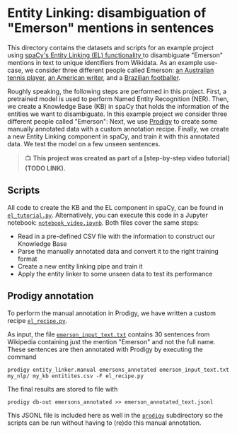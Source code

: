 # Entity Linking: disambiguation of "Emerson" mentions in sentences 

This directory contains the datasets and scripts for an example project using 
[spaCy's Entity Linking (EL) functionality ](https://spacy.io/usage/linguistic-features#entity-linking) 
to disambiguate "Emerson" mentions in text to unique identifiers from Wikidata. As an example use-case, we consider 
three different people called Emerson: [an Australian tennis player](https://www.wikidata.org/wiki/Q312545), 
[an American writer](https://www.wikidata.org/wiki/Q48226), and a 
[Brazilian footballer](https://www.wikidata.org/wiki/Q215952).

Roughly speaking, the following steps are performed in this project.
First, a pretrained model is used to perform Named Entity Recognition (NER). 
Then, we create a Knowledge Base (KB) in spaCy that holds the information of the entities we want to disambiguate. 
In this example project we consider three different people called "Emerson": Next, we use [Prodigy](https://prodi.gy) to create some manually 
annotated data with a custom annotation recipe. Finally, we create a new Entity Linking component in spaCy, 
and train it with this annotated data. We test the model on a few unseen sentences.

> 📺 **This project was created as part of a [step-by-step video tutorial](TODO LINK).**

## Scripts

All code to create the KB and the EL component in spaCy, can be found in [`el_tutorial.py`](scripts/el_tutorial.py). 
Alternatively, you can execute this code in a Jupyter notebook: [`notebook_video.ipynb`](scripts/notebook_video.ipynb). 
Both files cover the same steps:
 * Read in a pre-defined CSV file with the information to construct our Knowledge Base
 * Parse the manually annotated data and convert it to the right training format
 * Create a new entity linking pipe and train it
 * Apply the entity linker to some unseen data to test its performance

## Prodigy annotation

To perform the manual annotation in Prodigy, we have written a custom recipe [`el_recipe.py`](scripts/el_recipe.py).

As input, the file [`emerson_input_text.txt`](prodigy/emerson_input_text) contains 30 sentences from Wikipedia containing just 
the mention "Emerson" and not the full name. These sentences are then annotated with Prodigy by executing the command
```
prodigy entity_linker.manual emersons_annotated emerson_input_text.txt my_nlp/ my_kb entitites.csv -F el_recipe.py
```
The final results are stored to file with 
```
prodigy db-out emersons_annotated >> emerson_annotated_text.jsonl
```
This JSONL file is included here as well in the [`prodigy`](prodigy) subdirectory so the scripts can be run without 
having to (re)do this manual annotation.
